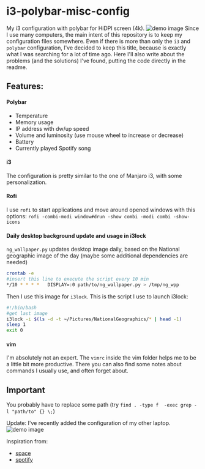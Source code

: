 # i3-polybar-misc-config
My i3 configuration with polybar for HiDPI screen (4k).
![demo image](https://github.com/nicomazz/i3-polybar-config/blob/master/demo.png?raw=true "demo image")
Since I use many computers, the main intent of this repository is to keep my configuration files somewhere.
Even if there is more than only the `i3` and `polybar` configuration, I've decided to keep this title, because is exactly what I was searching for a lot of time ago.
Here I'll also write about the problems (and the solutions) I've found, putting the code directly in the readme.

## Features:

#### Polybar
- Temperature
- Memory usage
- IP address with dw/up speed
- Volume and luminosity (use mouse wheel to increase or decrease) 
- Battery
- Currently played Spotify song


#### i3
The configuration is pretty similar to the one of Manjaro i3, with some personalization.

#### Rofi
I use `rofi` to start applications and move around opened windows with this options: `rofi -combi-modi window#drun -show combi -modi combi -show-icons`

#### Daily desktop background update and usage in i3lock
`ng_wallpaper.py` updates desktop image daily, based on the National geographic image of the day (maybe some additional dependencies are needed)

```bash
crontab -e
#insert this line to execute the script every 10 min
*/10 * * * *   DISPLAY=:0 path/to/ng_wallpaper.py > /tmp/ng_wpp
```

Then I use this image for `i3lock`. This is the script I use to launch i3lock:
```bash
#!/bin/bash
#get last image
i3lock -i $(ls -d -t ~/Pictures/NationalGeographics/* | head -1)
sleep 1
exit 0
```
#### vim
I'm absolutely not an expert. The `vimrc` inside the vim folder helps me to be a little bit more productive. There you can also find some notes about commands I usually use, and often forget about.

## Important
You probably have to replace some path (try `find . -type f  -exec grep -l "path/to" {} \;`)

Update: I've recently added the configuration of my other laptop.
![demo image](https://github.com/nicomazz/i3-polybar-config/blob/master/jumper.png?raw=true "demo image")

Inspiration from:
 - [space](https://github.com/jaagr/dots/tree/master/.local/etc/themer/themes/space "Polybar space theme")
 - [spotify](https://github.com/Jvanrhijn/polybar-spotify "Spotify polybar module")
